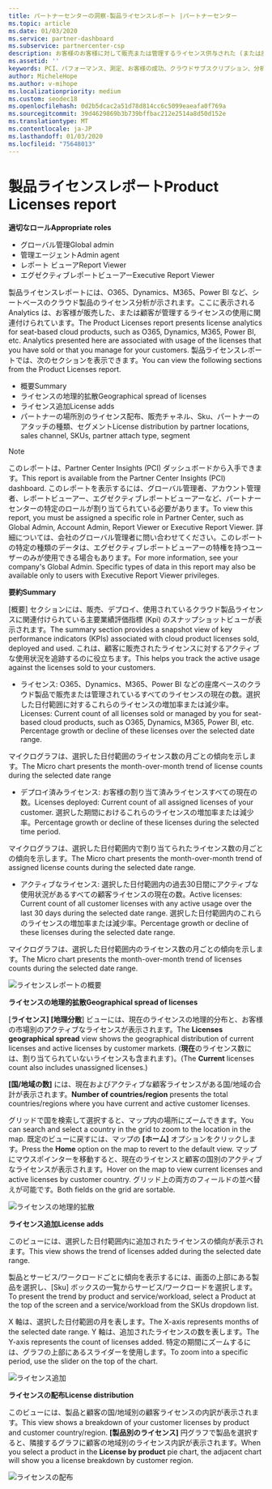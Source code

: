 ```yaml
---
title: パートナーセンターの洞察-製品ライセンスレポート |パートナーセンター
ms.topic: article
ms.date: 01/03/2020
ms.service: partner-dashboard
ms.subservice: partnercenter-csp
description: お客様のお客様に対して販売または管理するライセンス供与された (または座席ベースの) クラウド製品について、お客様がどのように改善できるかをご確認ください。
ms.assetid: ''
keywords: PCI、パフォーマンス、測定、お客様の成功、クラウドサブスクリプション、分析、レポート
author: MicheleHope
ms.author: v-mihope
ms.localizationpriority: medium
ms.custom: seodec18
ms.openlocfilehash: 0d2b5dcac2a51d78d814cc6c5099eaeafa0f769a
ms.sourcegitcommit: 39d4629869b3b739bffbac212e2514a8d50d152e
ms.translationtype: MT
ms.contentlocale: ja-JP
ms.lasthandoff: 01/03/2020
ms.locfileid: "75648013"
---
```

# <a name="product-licenses-report"></a><span data-ttu-id="7efa5-104">製品ライセンスレポート</span><span class="sxs-lookup"><span data-stu-id="7efa5-104">Product Licenses report</span></span>

<span data-ttu-id="7efa5-105">**適切なロール**</span><span class="sxs-lookup"><span data-stu-id="7efa5-105">**Appropriate roles**</span></span>
- <span data-ttu-id="7efa5-106">グローバル管理</span><span class="sxs-lookup"><span data-stu-id="7efa5-106">Global admin</span></span>
- <span data-ttu-id="7efa5-107">管理エージェント</span><span class="sxs-lookup"><span data-stu-id="7efa5-107">Admin agent</span></span>
- <span data-ttu-id="7efa5-108">レポート ビューア</span><span class="sxs-lookup"><span data-stu-id="7efa5-108">Report Viewer</span></span>
- <span data-ttu-id="7efa5-109">エグゼクティブレポートビューアー</span><span class="sxs-lookup"><span data-stu-id="7efa5-109">Executive Report Viewer</span></span>

<span data-ttu-id="7efa5-110">製品ライセンスレポートには、O365、Dynamics、M365、Power BI など、シートベースのクラウド製品のライセンス分析が示されます。ここに表示される Analytics は、お客様が販売した、または顧客が管理するライセンスの使用に関連付けられています。</span><span class="sxs-lookup"><span data-stu-id="7efa5-110">The Product Licenses report presents license analytics for seat-based cloud products, such as O365, Dynamics, M365, Power BI, etc. Analytics presented here are associated with usage of the licenses that you have sold or that you manage for your customers.</span></span> <span data-ttu-id="7efa5-111">製品ライセンスレポートでは、次のセクションを表示できます。</span><span class="sxs-lookup"><span data-stu-id="7efa5-111">You can view the following sections from the Product Licenses report.</span></span>

- <span data-ttu-id="7efa5-112">概要</span><span class="sxs-lookup"><span data-stu-id="7efa5-112">Summary</span></span>
- <span data-ttu-id="7efa5-113">ライセンスの地理的拡散</span><span class="sxs-lookup"><span data-stu-id="7efa5-113">Geographical spread of licenses</span></span>
- <span data-ttu-id="7efa5-114">ライセンス追加</span><span class="sxs-lookup"><span data-stu-id="7efa5-114">License adds</span></span>
- <span data-ttu-id="7efa5-115">パートナーの場所別のライセンス配布、販売チャネル、Sku、パートナーのアタッチの種類、セグメント</span><span class="sxs-lookup"><span data-stu-id="7efa5-115">License distribution by partner locations, sales channel, SKUs, partner attach type, segment</span></span>

 > [!NOTE]
 > <span data-ttu-id="7efa5-116">このレポートは、Partner Center Insights (PCI) ダッシュボードから入手できます。</span><span class="sxs-lookup"><span data-stu-id="7efa5-116">This report is available from the Partner Center Insights (PCI) dashboard.</span></span> <span data-ttu-id="7efa5-117">このレポートを表示するには、グローバル管理者、アカウント管理者、レポートビューアー、エグゼクティブレポートビューアーなど、パートナーセンターの特定のロールが割り当てられている必要があります。</span><span class="sxs-lookup"><span data-stu-id="7efa5-117">To view this report, you must be assigned a specific role in Partner Center, such as Global Admin, Account Admin, Report Viewer or Executive Report Viewer.</span></span> <span data-ttu-id="7efa5-118">詳細については、会社のグローバル管理者に問い合わせてください。このレポートの特定の種類のデータは、エグゼクティブレポートビューアーの特権を持つユーザーのみが使用できる場合もあります。</span><span class="sxs-lookup"><span data-stu-id="7efa5-118">For more information, see your company's Global Admin. Specific types of data in this report may also be available only to users with Executive Report Viewer privileges.</span></span>

<span data-ttu-id="7efa5-119">**要約**</span><span class="sxs-lookup"><span data-stu-id="7efa5-119">**Summary**</span></span>

<span data-ttu-id="7efa5-120">[概要] セクションには、販売、デプロイ、使用されているクラウド製品ライセンスに関連付けられている主要業績評価指標 (Kpi) のスナップショットビューが表示されます。</span><span class="sxs-lookup"><span data-stu-id="7efa5-120">The summary section provides a snapshot view of key performance indicators (KPIs) associated with cloud product licenses sold, deployed and used.</span></span> <span data-ttu-id="7efa5-121">これは、顧客に販売されたライセンスに対するアクティブな使用状況を追跡するのに役立ちます。</span><span class="sxs-lookup"><span data-stu-id="7efa5-121">This helps you track the active usage against the licenses sold to your customers.</span></span>

- <span data-ttu-id="7efa5-122">ライセンス: O365、Dynamics、M365、Power BI などの座席ベースのクラウド製品で販売または管理されているすべてのライセンスの現在の数。選択した日付範囲に対するこれらのライセンスの増加率または減少率。</span><span class="sxs-lookup"><span data-stu-id="7efa5-122">Licenses: Current count of all licenses sold or managed by you for seat-based cloud products, such as O365, Dynamics, M365, Power BI, etc. Percentage growth or decline of these licenses over the selected date range.</span></span>

<span data-ttu-id="7efa5-123">マイクログラフは、選択した日付範囲のライセンス数の月ごとの傾向を示します。</span><span class="sxs-lookup"><span data-stu-id="7efa5-123">The Micro chart presents the month-over-month trend of license counts during the selected date range</span></span>

- <span data-ttu-id="7efa5-124">デプロイ済みライセンス: お客様の割り当て済みライセンスすべての現在の数。</span><span class="sxs-lookup"><span data-stu-id="7efa5-124">Licenses deployed: Current count of all assigned licenses of your customer.</span></span>
<span data-ttu-id="7efa5-125">選択した期間におけるこれらのライセンスの増加率または減少率。</span><span class="sxs-lookup"><span data-stu-id="7efa5-125">Percentage growth or decline of these licenses during the selected time period.</span></span>

<span data-ttu-id="7efa5-126">マイクログラフは、選択した日付範囲内で割り当てられたライセンス数の月ごとの傾向を示します。</span><span class="sxs-lookup"><span data-stu-id="7efa5-126">The Micro chart presents the month-over-month trend of assigned license counts during the selected date range.</span></span>

- <span data-ttu-id="7efa5-127">アクティブなライセンス: 選択した日付範囲内の過去30日間にアクティブな使用状況があるすべての顧客ライセンスの現在の数。</span><span class="sxs-lookup"><span data-stu-id="7efa5-127">Active licenses: Current count of all customer licenses with any active usage over the last 30 days during the selected date range.</span></span>
<span data-ttu-id="7efa5-128">選択した日付範囲内のこれらのライセンスの増加率または減少率。</span><span class="sxs-lookup"><span data-stu-id="7efa5-128">Percentage growth or decline of these licenses during the selected date range.</span></span>

<span data-ttu-id="7efa5-129">マイクログラフは、選択した日付範囲内のライセンス数の月ごとの傾向を示します。</span><span class="sxs-lookup"><span data-stu-id="7efa5-129">The Micro chart presents the month-over-month trend of licenses counts during the selected date range.</span></span>

![ライセンスレポートの概要](images/pci/pci_licenses_report_summary_1.png)

<span data-ttu-id="7efa5-131">**ライセンスの地理的拡散**</span><span class="sxs-lookup"><span data-stu-id="7efa5-131">**Geographical spread of licenses**</span></span>

<span data-ttu-id="7efa5-132">[**ライセンス] [地理分散**] ビューには、現在のライセンスの地理的分布と、お客様の市場別のアクティブなライセンスが表示されます。</span><span class="sxs-lookup"><span data-stu-id="7efa5-132">The **Licenses geographical spread** view shows the geographical distribution of current licenses and active licenses by customer markets.</span></span> <span data-ttu-id="7efa5-133">(**現在**のライセンス数には、割り当てられていないライセンスも含まれます)。</span><span class="sxs-lookup"><span data-stu-id="7efa5-133">(The **Current** licenses count also includes unassigned licenses.)</span></span>

<span data-ttu-id="7efa5-134">**[国/地域の数]** には、現在およびアクティブな顧客ライセンスがある国/地域の合計が表示されます。</span><span class="sxs-lookup"><span data-stu-id="7efa5-134">**Number of countries/region** presents the total countries/regions where you have current and active customer licenses.</span></span>

<span data-ttu-id="7efa5-135">グリッドで国を検索して選択すると、マップ内の場所にズームできます。</span><span class="sxs-lookup"><span data-stu-id="7efa5-135">You can search and select a country in the grid to zoom to the location in the map.</span></span> <span data-ttu-id="7efa5-136">既定のビューに戻すには、マップの **[ホーム]** オプションをクリックします。</span><span class="sxs-lookup"><span data-stu-id="7efa5-136">Press the **Home** option on the map to revert to the default view.</span></span> <span data-ttu-id="7efa5-137">マップにマウスポインターを移動すると、現在のライセンスと顧客の国別のアクティブなライセンスが表示されます。</span><span class="sxs-lookup"><span data-stu-id="7efa5-137">Hover on the map to view current licenses and active licenses by customer country.</span></span> <span data-ttu-id="7efa5-138">グリッド上の両方のフィールドの並べ替えが可能です。</span><span class="sxs-lookup"><span data-stu-id="7efa5-138">Both fields on the grid are sortable.</span></span>

![ライセンスの地理的拡散](images/pci/pci_licenses_report_geo_spread_2.png)

<span data-ttu-id="7efa5-140">**ライセンス追加**</span><span class="sxs-lookup"><span data-stu-id="7efa5-140">**License adds**</span></span>

<span data-ttu-id="7efa5-141">このビューには、選択した日付範囲内に追加されたライセンスの傾向が表示されます。</span><span class="sxs-lookup"><span data-stu-id="7efa5-141">This view shows the trend of licenses added during the selected date range.</span></span> 

<span data-ttu-id="7efa5-142">製品とサービス/ワークロードごとに傾向を表示するには、画面の上部にある製品を選択し、[Sku] ボックスの一覧からサービス/ワークロードを選択します。</span><span class="sxs-lookup"><span data-stu-id="7efa5-142">To present the trend by product and service/workload, select a Product at the top of the screen and a service/workload from the SKUs dropdown list.</span></span>

<span data-ttu-id="7efa5-143">X 軸は、選択した日付範囲の月を表します。</span><span class="sxs-lookup"><span data-stu-id="7efa5-143">The X-axis represents months of the selected date range.</span></span> <span data-ttu-id="7efa5-144">Y 軸は、追加されたライセンスの数を表します。</span><span class="sxs-lookup"><span data-stu-id="7efa5-144">The Y-axis represents the count of licenses added.</span></span> <span data-ttu-id="7efa5-145">特定の期間にズームするには、グラフの上部にあるスライダーを使用します。</span><span class="sxs-lookup"><span data-stu-id="7efa5-145">To zoom into a specific period, use the slider on the top of the chart.</span></span>

![ライセンス追加](images/pci/pci_licenses_report_license_adds_3.png)

<span data-ttu-id="7efa5-147">**ライセンスの配布**</span><span class="sxs-lookup"><span data-stu-id="7efa5-147">**License distribution**</span></span>

<span data-ttu-id="7efa5-148">このビューには、製品と顧客の国/地域別の顧客ライセンスの内訳が表示されます。</span><span class="sxs-lookup"><span data-stu-id="7efa5-148">This view shows a breakdown of your customer licenses by product and customer country/region.</span></span> <span data-ttu-id="7efa5-149">**[製品別のライセンス]** 円グラフで製品を選択すると、隣接するグラフに顧客の地域別のライセンス内訳が表示されます。</span><span class="sxs-lookup"><span data-stu-id="7efa5-149">When you select a product in the **License by product** pie chart, the adjacent chart will show you a license breakdown by customer region.</span></span>

![ライセンスの配布](images/pci/pci_licenses_report_license_distrib_4.png)
